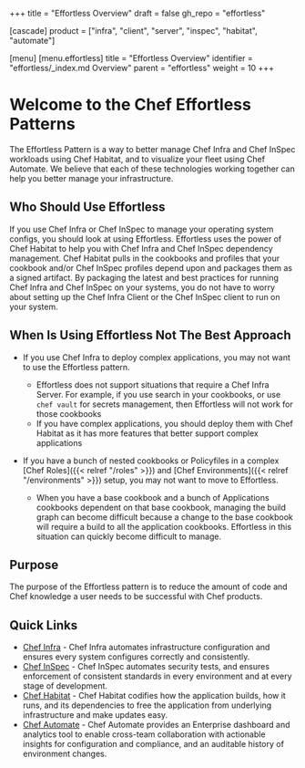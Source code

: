 +++
title = "Effortless Overview"
draft = false
gh_repo = "effortless"

[cascade]
  product = ["infra", "client", "server", "inspec", "habitat", "automate"]

[menu]
  [menu.effortless]
    title = "Effortless Overview"
    identifier = "effortless/_index.md Overview"
    parent = "effortless"
    weight = 10
+++

# Welcome to the Chef Effortless Patterns

The Effortless Pattern is a way to better manage Chef Infra and Chef InSpec workloads using Chef Habitat, and to visualize your fleet using Chef Automate. We believe that each of these technologies working together can help you better manage your infrastructure.

## Who Should Use Effortless

If you use Chef Infra or Chef InSpec to manage your operating system configs, you should look at using Effortless. Effortless uses the power of Chef Habitat to help you with Chef Infra and Chef InSpec dependency management. Chef Habitat pulls in the cookbooks and profiles that your cookbook and/or Chef InSpec profiles depend upon and packages them as a signed artifact. By packaging the latest and best practices for running Chef Infra and Chef InSpec on your systems, you do not have to worry about setting up the Chef Infra Client or the Chef InSpec client to run on your system.

## When Is Using Effortless Not The Best Approach

* If you use Chef Infra to deploy complex applications, you may not want to use the Effortless pattern.
  * Effortless does not support situations that require a Chef Infra Server. For example, if you use search in your cookbooks, or use `chef vault` for secrets management, then Effortless will not work for those cookbooks
  * If you have complex applications, you should deploy them with Chef Habitat as it has more features that better support complex applications

* If you have a bunch of nested cookbooks or Policyfiles in a complex [Chef Roles]({{< relref "/roles" >}}) and [Chef Environments]({{< relref "/environments" >}}) setup, you may not want to move to Effortless.
  * When you have a base cookbook and a bunch of Applications cookbooks dependent on that base cookbook, managing the build graph can become difficult because a change to the base cookbook will require a build to all the application cookbooks. Effortless in this situation can quickly become difficult to manage.

## Purpose

The purpose of the Effortless pattern is to reduce the amount of code and Chef knowledge a user needs to be successful with Chef products.

## Quick Links

* [Chef Infra](https://github.com/chef/chef) - Chef Infra automates infrastructure configuration and ensures every system configures correctly and consistently.
* [Chef InSpec](https://github.com/inspec/inspec) - Chef InSpec automates security tests, and ensures enforcement of consistent standards in every environment and at every stage of development.
* [Chef Habitat](https://github.com/habitat-sh/habitat) - Chef Habitat codifies how the application builds, how it runs, and its dependencies to free the application from underlying infrastructure and make updates easy.
* [Chef Automate](https://github.com/chef/automate) - Chef Automate provides an Enterprise dashboard and analytics tool to enable cross-team collaboration with actionable insights for configuration and compliance, and an auditable history of environment changes.
